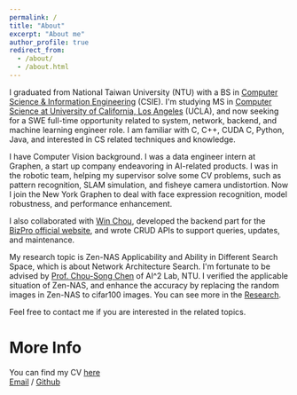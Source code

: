 ```yaml
---
permalink: /
title: "About"
excerpt: "About me"
author_profile: true
redirect_from: 
  - /about/
  - /about.html
---
```


I graduated from National Taiwan University (NTU) with a BS in [Computer Science & Information Engineering](https://www.csie.ntu.edu.tw/) (CSIE). I'm studying MS in [Computer Science at University of California, Los Angeles](https://www.cs.ucla.edu/) (UCLA), and now seeking for a SWE full-time opportunity related to system, network, backend, and machine learning engineer role. I am familiar with C, C++, CUDA C, Python, Java, and interested in CS related techniques and knowledge.

I have Computer Vision background. I was a data engineer intern at Graphen, a start up company endeavoring in AI-related products. I was in the robotic team, helping my supervisor solve some CV problems, such as pattern recognition, SLAM simulation, and fisheye camera undistortion. Now I join the New York Graphen to deal with face expression recognition, model robustness, and performance enhancement.

I also collaborated with [Win Chou](https://www.winchiuwc.com/), developed the backend part for the [BizPro official website](https://bizpro-taipei.com/), and wrote CRUD APIs to support queries, updates, and maintenance. 

My research topic is Zen-NAS Applicability and Ability in Different Search Space, which is about Network Architecture Search. I'm fortunate to be advised by [Prof. Chou-Song Chen](https://imp.iis.sinica.edu.tw/) of AI^2 Lab, NTU. I verified the applicable situation of Zen-NAS, and enhance the accuracy by replacing the random images in Zen-NAS to cifar100 images. You can see more in the [Research](yichunlo.github.io/research/).

Feel free to contact me if you are interested in the related topics.

More Info
======
You can find my CV [here](../files/resume_swe_06_19_2024.pdf) <br>
[Email](yichunlo0919@ucla.edu) / [Github](https://github.com/yichunlo)

